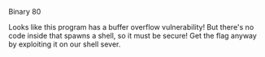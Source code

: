 Binary 80

Looks like this program has a buffer overflow vulnerability! But there's no code inside that spawns a shell, so it must be secure! Get the flag anyway by exploiting it on our shell sever.

